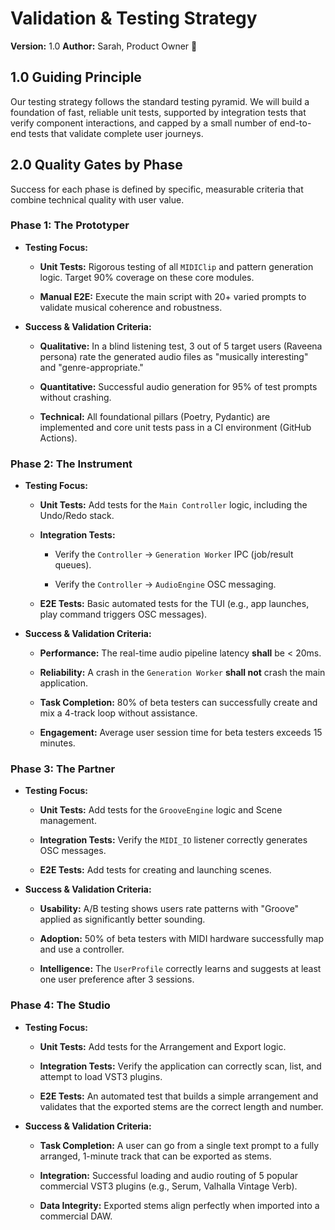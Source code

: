 # Validation & Testing Strategy

**Version:** 1.0 **Author:** Sarah, Product Owner 📝

## 1.0 Guiding Principle

Our testing strategy follows the standard testing pyramid. We will build a foundation of fast, reliable unit tests, supported by integration tests that verify component interactions, and capped by a small number of end-to-end tests that validate complete user journeys.

## 2.0 Quality Gates by Phase

Success for each phase is defined by specific, measurable criteria that combine technical quality with user value.

### **Phase 1: The Prototyper**

-   **Testing Focus:**
    
    -   **Unit Tests:** Rigorous testing of all `MIDIClip` and pattern generation logic. Target 90% coverage on these core modules.
        
    -   **Manual E2E:** Execute the main script with 20+ varied prompts to validate musical coherence and robustness.
        
-   **Success & Validation Criteria:**
    
    -   **Qualitative:** In a blind listening test, 3 out of 5 target users (Raveena persona) rate the generated audio files as "musically interesting" and "genre-appropriate."
        
    -   **Quantitative:** Successful audio generation for 95% of test prompts without crashing.
        
    -   **Technical:** All foundational pillars (Poetry, Pydantic) are implemented and core unit tests pass in a CI environment (GitHub Actions).
        

### **Phase 2: The Instrument**

-   **Testing Focus:**
    
    -   **Unit Tests:** Add tests for the `Main Controller` logic, including the Undo/Redo stack.
        
    -   **Integration Tests:**
        
        -   Verify the `Controller` -> `Generation Worker` IPC (job/result queues).
            
        -   Verify the `Controller` -> `AudioEngine` OSC messaging.
            
    -   **E2E Tests:** Basic automated tests for the TUI (e.g., app launches, play command triggers OSC messages).
        
-   **Success & Validation Criteria:**
    
    -   **Performance:** The real-time audio pipeline latency **shall** be < 20ms.
        
    -   **Reliability:** A crash in the `Generation Worker` **shall not** crash the main application.
        
    -   **Task Completion:** 80% of beta testers can successfully create and mix a 4-track loop without assistance.
        
    -   **Engagement:** Average user session time for beta testers exceeds 15 minutes.
        

### **Phase 3: The Partner**

-   **Testing Focus:**
    
    -   **Unit Tests:** Add tests for the `GrooveEngine` logic and Scene management.
        
    -   **Integration Tests:** Verify the `MIDI_IO` listener correctly generates OSC messages.
        
    -   **E2E Tests:** Add tests for creating and launching scenes.
        
-   **Success & Validation Criteria:**
    
    -   **Usability:** A/B testing shows users rate patterns with "Groove" applied as significantly better sounding.
        
    -   **Adoption:** 50% of beta testers with MIDI hardware successfully map and use a controller.
        
    -   **Intelligence:** The `UserProfile` correctly learns and suggests at least one user preference after 3 sessions.
        

### **Phase 4: The Studio**

-   **Testing Focus:**
    
    -   **Unit Tests:** Add tests for the Arrangement and Export logic.
        
    -   **Integration Tests:** Verify the application can correctly scan, list, and attempt to load VST3 plugins.
        
    -   **E2E Tests:** An automated test that builds a simple arrangement and validates that the exported stems are the correct length and number.
        
-   **Success & Validation Criteria:**
    
    -   **Task Completion:** A user can go from a single text prompt to a fully arranged, 1-minute track that can be exported as stems.
        
    -   **Integration:** Successful loading and audio routing of 5 popular commercial VST3 plugins (e.g., Serum, Valhalla Vintage Verb).
        
    -   **Data Integrity:** Exported stems align perfectly when imported into a commercial DAW.

